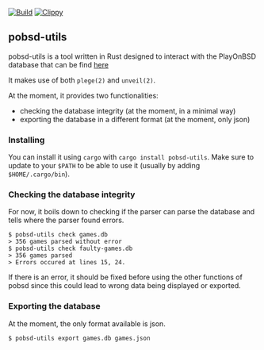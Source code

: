[![Build](https://github.com/playonbsd-rs/pobsd-utils/actions/workflows/rust.yml/badge.svg)](https://github.com/playonbsd-rs/pobsd-utils/actions/workflows/rust.yml)
[![Clippy](https://github.com/playonbsd-rs/pobsd-utils/actions/workflows/rust-clippy.yml/badge.svg)](https://github.com/playonbsd-rs/pobsd-utils/actions/workflows/rust-clippy.yml)

## pobsd-utils
pobsd-utils is a tool written in Rust designed to interact with the PlayOnBSD
database that can be find [here](https://github.com/playonbsd/OpenBSD-Games-Database)

It makes use of both `plege(2)` and `unveil(2)`.

At the moment, it provides two functionalities:
- checking the database integrity (at the moment, in a minimal way)
- exporting the database in a different format (at the moment, only json)


### Installing
You can install it using `cargo` with `cargo install pobsd-utils`.
Make sure to update to your `$PATH` to be able to use 
it (usually by adding `$HOME/.cargo/bin`).

### Checking the database integrity
For now, it boils down to checking if the parser can
parse the database and tells where the parser found
errors. 
```
$ pobsd-utils check games.db 
> 356 games parsed without error
$ pobsd-utils check faulty-games.db
> 356 games parsed
> Errors occured at lines 15, 24.
```
If there is an error, it should be fixed before using the
other functions of pobsd since this could lead to wrong
data being displayed or exported.

### Exporting the database
At the moment, the only format available is json.
```
$ pobsd-utils export games.db games.json 
```
